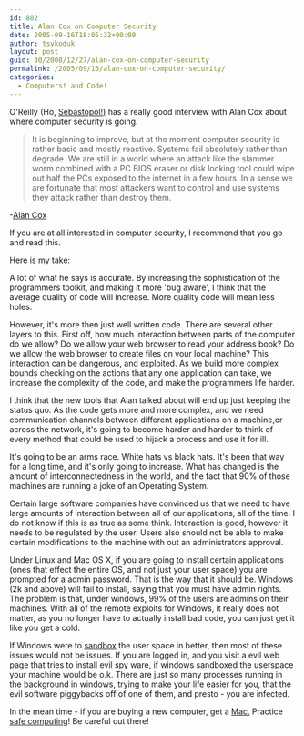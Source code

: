 ```yaml
---
id: 882
title: Alan Cox on Computer Security
date: 2005-09-16T18:05:32+00:00
author: tsykoduk
layout: post
guid: 30/2008/12/27/alan-cox-on-computer-security
permalink: /2005/09/16/alan-cox-on-computer-security/
categories:
  - Computers! and Code!
---
```

<p>O'Reilly (Ho, <a href="http://www.ci.sebastopol.ca.us/">Sebastopol!)</a> has a really good interview with Alan Cox about where computer security is going.</p>


<blockquote>It is beginning to improve, but at the moment computer security is rather basic and mostly reactive. Systems fail absolutely rather than degrade. We are still in a world where an attack like the slammer worm combined with a <span class="caps">PC BIOS</span> eraser or disk locking tool could wipe out half the PCs exposed to the internet in a few hours. In a sense we are fortunate that most attackers want to control and use systems they attack rather than destroy them.</blockquote>

<p>-<a href="http://www.oreillynet.com/pub/a/network/2005/09/12/alan-cox.html?page=1">Alan Cox</a></p>


<p>If you are at all interested in computer security, I recommend that you go and read this.</p>


<p>Here is my take:</p>


<p>A lot of what he says is accurate. By increasing the sophistication of the programmers toolkit, and making it more 'bug aware', I think that the average quality of code will increase. More quality code will mean less holes.</p>


<p>However, it's more then just well written code. There are several other layers to this. First off, how much interaction between parts of the computer do we allow? Do we allow your web browser to read your address book? Do we allow the web browser to create files on your local machine? This interaction can be dangerous, and exploited. As we build more complex bounds checking on the actions that any one application can take, we increase the complexity of the code, and make the programmers life harder.</p>


<p>I think that the new tools that Alan talked about will end up just keeping the status quo. As the code gets more and more complex, and we need communication channels between different applications on a machine,or across the network, it's going to become harder and harder to think of every method that could be used to hijack a process and use it for ill.</p>


<p>It's going to be an arms race. White hats vs black hats. It's been that way for a long time, and it's only going to increase. What has changed is the amount of interconnectedness in the world, and the fact that 90% of those machines are running a joke of an Operating System.</p>


<p>Certain large software companies have convinced us that we need to have large amounts of interaction between all of our applications, all of the time. I do not know if this is as true as some think. Interaction is good, however it needs to be regulated by the user. Users also should not be able to make certain modifications to the machine with out an administrators approval.</p>


<p>Under Linux and Mac <span class="caps">OS X</span>, if you are going to install certain applications (ones that effect the entire OS, and not just your user space) you are prompted for a admin password. That is the way that it should be. Windows (2k and above) will fail to install, saying that you must have admin rights. The problem is that, under windows, 99% of the users are admins on their machines. With all of the remote exploits for Windows, it really does not matter, as you no longer have to actually install bad code, you can just get it like you get a cold.</p>


<p>If Windows were to <a href="http://en.wikipedia.org/wiki/Sandbox_%28computer_security%29">sandbox</a> the user space in better, then most of these issues would not be issues. If you are logged in, and you visit a evil web page that tries to install evil spy ware, if windows sandboxed the userspace your machine would be o.k. There are just so many processes running in the background in windows, trying to make your life easier for you, that the evil software piggybacks off of one of them, and presto - you are infected.</p>


<p>In the mean time - if you are buying a new computer, get a <a href="http://www.apple.com">Mac.</a> Practice <a href="https://greg.nokes.name/safe.jpg">safe computing</a>! Be careful out there!</p>